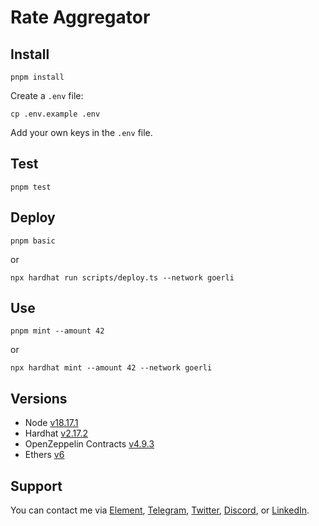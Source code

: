# Rate Aggregator

## Install

```
pnpm install
```

Create a `.env` file:

```
cp .env.example .env
```

Add your own keys in the `.env` file. 

## Test 

```
pnpm test
```

## Deploy 

```
pnpm basic
```

or

```
npx hardhat run scripts/deploy.ts --network goerli
```

## Use

```
pnpm mint --amount 42
```

or

```
npx hardhat mint --amount 42 --network goerli
```

## Versions

- Node [v18.17.1](https://nodejs.org/uk/blog/release/v18.17.1/)
- Hardhat [v2.17.2](https://github.com/NomicFoundation/hardhat/releases/tag/hardhat%402.17.2)
- OpenZeppelin Contracts [v4.9.3](https://github.com/OpenZeppelin/openzeppelin-contracts/releases/tag/v4.9.3)
- Ethers [v6](https://docs.ethers.org/v6/)

## Support

You can contact me via [Element](https://matrix.to/#/@julienbrg:matrix.org), [Telegram](https://t.me/julienbrg), [Twitter](https://twitter.com/julienbrg), [Discord](https://discordapp.com/users/julienbrg), or [LinkedIn](https://www.linkedin.com/in/julienberanger/).

